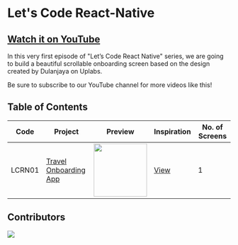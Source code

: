 # Let's Code React-Native

## [Watch it on YouTube](https://youtu.be/1XP28xVToho)

In this very first episode of "Let’s Code React Native" series, we are going to build a beautiful scrollable onboarding screen based on the design created by Dulanjaya on Uplabs. 

Be sure to subscribe to our YouTube channel for more videos like this!

## Table of Contents

| Code | Project | Preview | Inspiration | No. of Screens |
| ------ | ------ | ------ | ------ | ------ |
| LCRN01 | [Travel Onboarding App](https://youtu.be/1XP28xVToho) | <img src="https://i.ibb.co/pPNyYFP/preview.png" width="120" />  | [View](https://www.uplabs.com/posts/splash-screen-mobile-ui-5) | 1 |

## Contributors

<a href="https://github.com/byprogrammers/lets-code-react-native/graphs/contributors">
  <img src="https://contributors-img.web.app/image?repo=byprogrammers/lets-code-react-native" />
</a>

